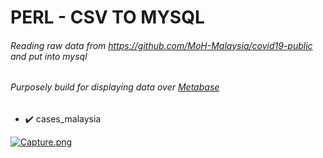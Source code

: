 # PERL - CSV TO MYSQL
###### Reading raw data from https://github.com/MoH-Malaysia/covid19-public and put into mysql
###### Purposely build for displaying data over [Metabase](https://www.metabase.com/)

- :heavy_check_mark: cases_malaysia


[![Capture.png](https://i.postimg.cc/mZ7xdmyL/Capture.png)](https://postimg.cc/MXZrHbLN)


